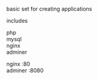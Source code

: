 basic set for creating applications

includes

php  
mysql  
nginx  
adminer  

nginx :80  
adminer :8080
